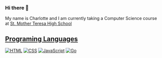 ### Hi there 👋
<p>My name is Charlotte and I am currently taking a Computer Science course at <a href="http://mths.ca">St. Mother Teresa High School</p>

## Programing Languages
<p>
  <a href="https://github.com/search?q=user%3ACharlotte-Jhu+language%3Ahtml"><img alt="HTML" src="https://img.shields.io/badge/HTML-E34F26.svg?logo=html5&logoColor=white"></a> 
  <a href="https://github.com/search?q=user%3ACharlotte-Jhu+language%3Acss"><img alt="CSS" src="https://img.shields.io/badge/CSS-1572B6.svg?logo=css3&logoColor=white"></a>
   <a href="https://github.com/search?q=user%3ACharlotte-Jhu+language%3Ajavascript"><img alt="JavaScript" src="https://img.shields.io/badge/JavaScript-F7DF1E.svg?logo=javascript&logoColor=black"></a>
<a href="https://github.com/search?q=user%3ACharlotte-Jhu+language%3Ago"><img alt="Go" src="https://img.shields.io/badge/go-%2300ADD8?logo=go&logoColor=white"></a>

